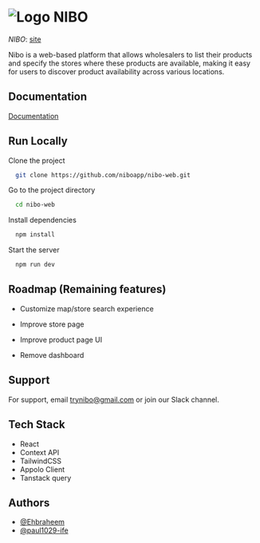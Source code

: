 
# ![Logo](https://nibo.ng/favicon.ico)  NIBO 
_NIBO_:  [site](https://nibo.ng)

Nibo is a web-based platform that allows wholesalers to list their products and specify the stores where these products are available, making it easy for users to discover product availability across various locations.


## Documentation

[Documentation](https://docs.google.com/document/d/1VWgG1aWRDhb7bO6rpGiNPHzLuRABWNfrR47hGn6wiec)


## Run Locally

Clone the project

```bash
  git clone https://github.com/niboapp/nibo-web.git
```

Go to the project directory

```bash
  cd nibo-web
```

Install dependencies

```bash
  npm install
```

Start the server

```bash
  npm run dev
```


## Roadmap (Remaining features)

- Customize map/store search experience

- Improve store page

- Improve product page UI

- Remove dashboard


## Support

For support, email trynibo@gmail.com or join our Slack channel.


## Tech Stack

 - React   
 - Context API
 - TailwindCSS
 - Appolo Client
 - Tanstack query
## Authors

- [@Ehbraheem](https://github.com/Ehbraheem)
- [@paul1029-ife](https://www.github.com/paul1029-ife)

